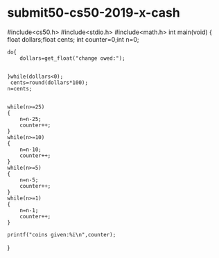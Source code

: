 # submit50-cs50-2019-x-cash 
#include<cs50.h>
#include<stdio.h>
#include<math.h>
int main(void)
{
    float dollars;float cents; int counter=0;int n=0;
    
    do{
        dollars=get_float("change owed:");
       
       
    }while(dollars<0);
     cents=round(dollars*100); 
    n=cents;
    
    
    while(n>=25)
    {
        n=n-25;
        counter++;
    }
    while(n>=10)
    {
        n=n-10;
        counter++;
    }
    while(n>=5)
    {
        n=n-5;
        counter++;
    } 
    while(n>=1)
    {
        n=n-1;
        counter++;
    } 
    
    printf("coins given:%i\n",counter);
    
}

